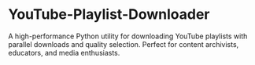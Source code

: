 # YouTube-Playlist-Downloader
A high-performance Python utility for downloading YouTube playlists with parallel downloads and quality selection. Perfect for content archivists, educators, and media enthusiasts.
